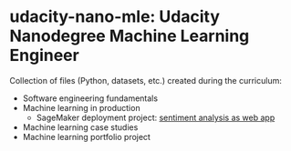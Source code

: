 # udacity-nano-mle: Udacity Nanodegree Machine Learning Engineer

Collection of files (Python, datasets, etc.) created during the curriculum:
- Software engineering fundamentals
- Machine learning in production
    - SageMaker deployment project: [sentiment analysis as web app](https://github.com/benjaminperucco/udacity-nano-mle/tree/master/3%20Machine%20Learning%20in%20Production/Project)
- Machine learning case studies
- Machine learning portfolio project
